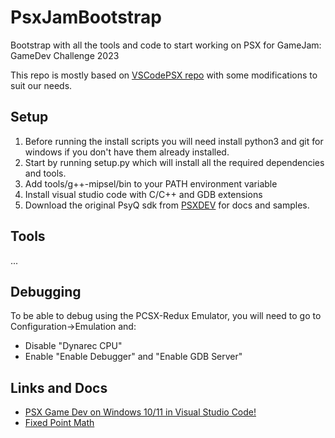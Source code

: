 
# PsxJamBootstrap

Bootstrap with all the tools and code to start working on PSX for GameJam: GameDev Challenge 2023

This repo is mostly based on [VSCodePSX repo](https://github.com/NDR008/VSCodePSX) with some modifications to suit our needs.

## Setup

1. Before running the install scripts you will need install python3 and git for windows if you don't have them already installed.
2. Start by running setup.py which will install all the required dependencies and tools.
3. Add tools/g++-mipsel/bin to your PATH environment variable
4. Install visual studio code with C/C++ and GDB extensions
5. Download the original PsyQ sdk from [PSXDEV](http://www.psxdev.net/downloads.html) for docs and samples.

## Tools

...

## Debugging

To be able to debug using the PCSX-Redux Emulator, you will need to go to Configuration->Emulation and:

* Disable "Dynarec CPU"
* Enable "Enable Debugger" and "Enable GDB Server"



## Links and Docs

* [PSX Game Dev on Windows 10/11 in Visual Studio Code!](https://www.youtube.com/watch?v=Axyq_H_o8gI)
* [Fixed Point Math](http://rsync.irixnet.org/tutorials/pstutorials/chapter1/5-fixedpoint.html)


